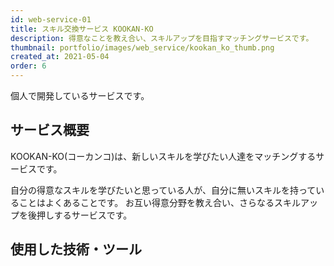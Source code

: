 ```yaml
---
id: web-service-01
title: スキル交換サービス KOOKAN-KO
description: 得意なことを教え合い、スキルアップを目指すマッチングサービスです。
thumbnail: portfolio/images/web_service/kookan_ko_thumb.png
created_at: 2021-05-04
order: 6
---
```


個人で開発しているサービスです。

## サービス概要
KOOKAN-KO(コーカンコ)は、新しいスキルを学びたい人達をマッチングするサービスです。

自分の得意なスキルを学びたいと思っている人が、自分に無いスキルを持っていることはよくあることです。
お互い得意分野を教え合い、さらなるスキルアップを後押しするサービスです。

<dynamic-image path="portfolio/images/web_service/web01_01.png" alt="KOOKAN-KO画面イメージ" ></dynamic-image>

## 使用した技術・ツール
<skill :items="['NuxtJS','Typescript','Laravel','MySQL','AWS S3','Docker','Heroku','Figma','illustrator']"></skill>
